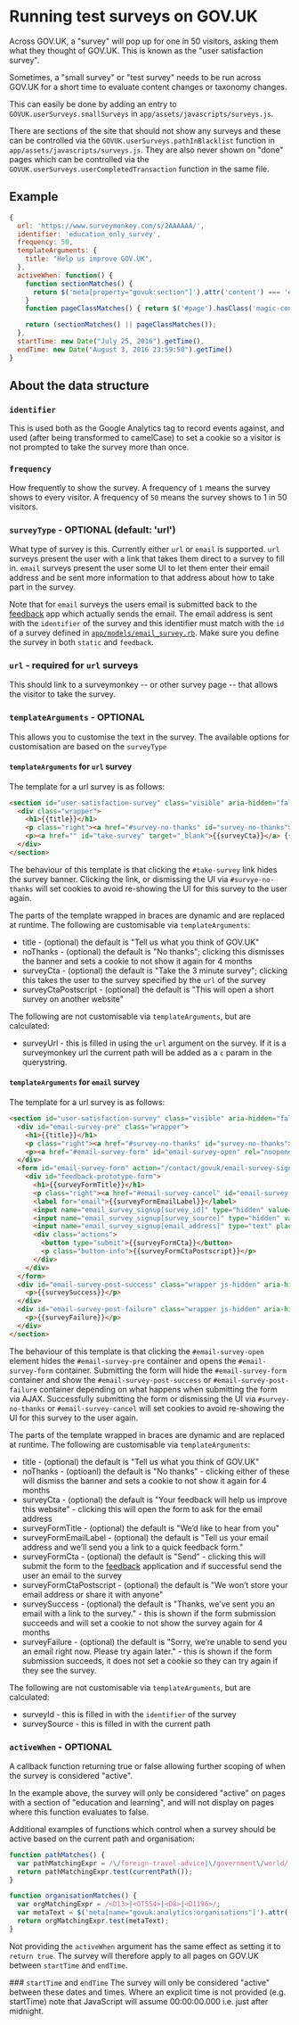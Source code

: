 # Running test surveys on GOV.UK

Across GOV.UK, a "survey" will pop up for one in 50 visitors, asking them what they thought of GOV.UK. This is known as the "user satisfaction survey".

Sometimes, a "small survey" or "test survey" needs to be run across GOV.UK for a short time to evaluate content changes or taxonomy changes.

This can easily be done by adding an entry to `GOVUK.userSurveys.smallSurveys` in `app/assets/javascripts/surveys.js`.

There are sections of the site that should not show any surveys and these can be controlled via the `GOVUK.userSurveys.pathInBlacklist` function in `app/assets/javascripts/surveys.js`.  They are also never shown on "done" pages which can be controlled via the `GOVUK.userSurveys.userCompletedTransaction` function in the same file.

## Example

```javascript
{
  url: 'https://www.surveymonkey.com/s/2AAAAAA/',
  identifier: 'education_only_survey',
  frequency: 50,
  templateArguments: {
    title: "Help us improve GOV.UK",
  },
  activeWhen: function() {
    function sectionMatches() {
      return $('meta[property="govuk:section"]').attr('content') === 'education and learning';
    }
    function pageClassMatches() { return $('#page').hasClass('magic-content'); }

    return (sectionMatches() || pageClassMatches());
  },
  startTime: new Date("July 25, 2016").getTime(),
  endTime: new Date("August 3, 2016 23:59:50").getTime()
}
```

## About the data structure

### `identifier`
This is used both as the Google Analytics tag to record events against, and used (after being transformed to camelCase) to set a cookie so a visitor is not prompted to take the survey more than once.

### `frequency`
How frequently to show the survey. A frequency of `1` means the survey shows to every visitor. A frequency of `50` means the survey shows to 1 in 50 visitors.

### `surveyType` - OPTIONAL (default: 'url')
What type of survey is this.  Currently either `url` or `email` is supported.  `url` surveys present the user with a link that takes them direct to a survey to fill in.  `email` surveys present the user some UI to let them enter their email address and be sent more information to that address about how to take part in the survey.

Note that for `email` surveys the users email is submitted back to the [feedback](https://github.com/alphagov/feedback) app which actually sends the email.  The email address is sent with the `identifier` of the survey and this identifier must match with the `id` of a survey defined in [`app/models/email_survey.rb`](https://github.com/alphagov/feedback/blob/85e07b0c572a91be02b64af1d551df313f2695f9/app/models/email_survey.rb#L24).  Make sure you define the survey in both `static` and `feedback`.

### `url` - required for `url` surveys
This should link to a surveymonkey -- or other survey page -- that allows the visitor to take the survey.

### `templateArguments` - OPTIONAL
This allows you to customise the text in the survey.  The available options for customisation are based on the `surveyType`

#### `templateArguments` for `url` survey
The template for a url survey is as follows:

```html
<section id="user-satisfaction-survey" class="visible" aria-hidden="false">
  <div class="wrapper">
    <h1>{{title}}</h1>
    <p class="right"><a href="#survey-no-thanks" id="survey-no-thanks">{{noThanks}}</a></p>
    <p><a href="" id="take-survey" target="_blank">{{surveyCta}}</a> {{surveyCtaPostscript}}</p>
  </div>
</section>
```

The behaviour of this template is that clicking the `#take-survey` link hides the survey banner.  Clicking the link, or dismissing the UI via `#survye-no-thanks` will set cookies to avoid re-showing the UI for this survey to the user again.

The parts of the template wrapped in braces are dynamic and are replaced at runtime.  The following are customisable via `templateArguments`:

* title - (optional) the default is "Tell us what you think of GOV.UK"
* noThanks - (optional) the default is "No thanks"; clicking this dismisses the banner and sets a cookie to not show it again for 4 months
* surveyCta - (optional) the default is "Take the 3 minute survey"; clicking this takes the user to the survey specified by the `url` of the survey
* surveyCtaPostscript - (optional) the default is "This will open a short survey on another website"

The following are not customisable via `templateArguments`, but are calculated:

* surveyUrl - this is filled in using the `url` argument on the survey.  If it is a surveymonkey url the current path will be added as a `c` param in the querystring.

#### `templateArguments` for `email` survey
The template for a url survey is as follows:

```html
<section id="user-satisfaction-survey" class="visible" aria-hidden="false">
  <div id="email-survey-pre" class="wrapper">
    <h1>{{title}}</h1>
    <p class="right"><a href="#survey-no-thanks" id="survey-no-thanks">{{noThanks}}</a></p>
    <p><a href="#email-survey-form" id="email-survey-open" rel="noopener noreferrer">{{surveyCta}}</a></p>
  </div>
  <form id="email-survey-form" action="/contact/govuk/email-survey-signup" method="post" class="wrapper js-hidden" aria-hidden="true">
    <div id="feedback-prototype-form">
      <h1>{{surveyFormTitle}}</h1>
      <p class="right"><a href="#email-survey-cancel" id="email-survey-cancel">{{noThanks}}</a></p>
      <label for="email">{{surveyFormEmailLabel}}</label>
      <input name="email_survey_signup[survey_id]" type="hidden" value="{{surveyId}}">
      <input name="email_survey_signup[survey_source]" type="hidden" value="{{surveySource}}">
      <input name="email_survey_signup[email_address]" type="text" placeholder="Your email address">
      <div class="actions">
        <button type="submit">{{surveyFormCta}}</button>
        <p class="button-info">{{surveyFormCtaPostscript}}</p>
      </div>
    </div>
  </form>
  <div id="email-survey-post-success" class="wrapper js-hidden" aria-hidden="true">
    <p>{{surveySuccess}}</p>
  </div>
  <div id="email-survey-post-failure" class="wrapper js-hidden" aria-hidden="true">
    <p>{{surveyFailure}}</p>
  </div>
</section>
```

The behaviour of this template is that clicking the `#email-survey-open` element hides the `#email-survey-pre` container and opens the `#email-survey-form` container.  Submitting the form will hide the `#email-survey-form` container and show the `#email-survey-post-success` or `#email-survey-post-failure` container depending on what happens when submitting the form via AJAX.  Successfully submitting the form or dismissing the UI via `#survey-no-thanks` or `#email-survey-cancel` will set cookies to avoid re-showing the UI for this survey to the user again.

The parts of the template wrapped in braces are dynamic and are replaced at runtime.  The following are customisable via `templateArguments`:

* title - (optional) the default is "Tell us what you think of GOV.UK"
* noThanks - (optioanl) the default is "No thanks" - clicking either of these will dismiss the banner and sets a cookie to not show it again for 4 months
* surveyCta - (optional) the default is "Your feedback will help us improve this website" - clicking this will open the form to ask for the email address
* surveyFormTitle - (optional) the default is "We’d like to hear from you"
* surveyFormEmailLabel - (optional) the default is "Tell us your email address and we’ll send you a link to a quick feedback form."
* surveyFormCta - (optional) the default is "Send" - clicking this will submit the form to the [feedback](https://github.com/alphagov/feedback) application and if successful send the user an email to the survey
* surveyFormCtaPostscript - (optional) the default is "We won’t store your email address or share it with anyone"
* surveySuccess - (optional) the default is "Thanks, we’ve sent you an email with a link to the survey." - this is shown if the form submission succeeds and will set a cookie to not show the survey again for 4 months
* surveyFailure - (optional) the default is "Sorry, we’re unable to send you an email right now.  Please try again later." - this is shown if the form submission succeeds, it does not set a cookie so they can try again if they see the survey.

The following are not customisable via `templateArguments`, but are calculated:

* surveyId - this is filled in with the `identifier` of the survey
* surveySource - this is filled in with the current path

### `activeWhen` - OPTIONAL
A callback function returning true or false allowing further scoping of when the survey is considered "active".

In the example above, the survey will only be considered "active" on pages with a section of "education and learning", and will not display on pages where this function evaluates to false.

Additional examples of functions which control when a survey should be active based on the current path and organisation:

```javascript
function pathMatches() {
  var pathMatchingExpr = /\/foreign-travel-advice|\/government\/world/;
  return pathMatchingExpr.test(currentPath());
}

function organisationMatches() {
  var orgMatchingExpr = /<D13>|<OT554>|<D8>|<D1196>/;
  var metaText = $('meta[name="govuk:analytics:organisations"]').attr('content') || "";
  return orgMatchingExpr.test(metaText);
}
```

Not providing the `activeWhen` argument has the same effect as setting it to `return true`. The survey will therefore apply to all pages on GOV.UK between `startTime` and `endTime`.

### `startTime` and `endTime`
The survey will only be considered "active" between these dates and times. Where an explicit time is not provided (e.g. startTime) note that JavaScript will assume 00:00:00.000 i.e. just after midnight.
